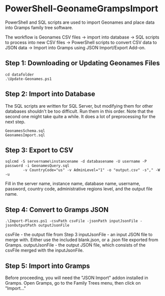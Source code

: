 # PowerShell-GeonameGrampsImport
PowerShell and SQL scripts are used to import Geonames and place data into Gramps family tree software.

The workflow is Geonames CSV files -> import into database -> SQL scripts to process into new CSV files -> PowerShell scripts to convert CSV data to JSON data -> Import into Gramps using JSON Import/Export Add-on.


## Step 1: Downloading or Updating Geonames Files
```
cd datafolder
.\Update-Geonames.ps1
```


## Step 2: Import into Database
The SQL scripts are written for SQL Server, but modifying them for other databases shouldn't be too difficult.
Run them in this order. Note that the second one might take quite a while. It does a lot of preprocessing for the next step.
```
GeonamesSchema.sql
GeonamesImport.sql
```


## Step 3: Export to CSV
```
sqlcmd -S servername\instancename -d databasename -U username -P password -i GeonamesQuery.sql
        -v CountryCode="us" -v AdminLevel="1" -o "output.csv" -s"," -W -u
```

Fill in the server name, instance name, database name, username, password, country code, administrative regions level, and the output file name.


## Step 4: Convert to Gramps JSON
```
.\Import-Places.ps1 -csvPath csvFile -jsonPath inputJsonFile -jsonOutputPath outputJsonFile
```
csvFile - the output file from Step 3
inputJsonFile - an input JSON file to merge with. Either use the included blank.json, or a .json file exported from Gramps.
outputJsonFile - the output JSON file, which consists of the csvFile merged with the inputJsonFile.


## Step 5: Import into Gramps
Before proceeding, you will need the "JSON Import" addon installed in Gramps.
Open Gramps, go to the Family Trees menu, then click on "Import..."
